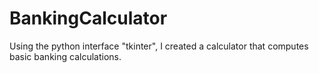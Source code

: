# BankingCalculator


Using the python interface "tkinter", I created a calculator that computes basic banking calculations. 
